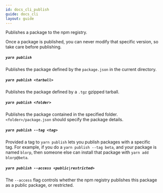 ```yaml
---
id: docs_cli_publish
guide: docs_cli
layout: guide
---
```


<p class="lead">Publishes a package to the npm registry.</p>

Once a package is published, you can never modify that specific version, so take care before publishing.

##### `yarn publish` <a class="toc" id="toc-command-yarn-publish" href="#toc-command-yarn-publish"></a>

Publishes the package defined by the `package.json` in the current directory.

##### `yarn publish <tarball>` <a class="toc" id="toc-command-yarn-publish-tarball" href="#toc-command-yarn-publish-tarball"></a>

Publishes the package defined by a `.tgz` gzipped tarball.

##### `yarn publish <folder>` <a class="toc" id="toc-command-yarn-publish-folder" href="#toc-command-yarn-publish-folder"></a>

Publishes the package contained in the specified folder. `<folder>/package.json` should specify the package details.

##### `yarn publish --tag <tag>` <a class="toc" id="toc-command-yarn-publish-tag" href="#toc-command-yarn-publish-tag"></a>

Provided a tag to `yarn publish` lets you publish packages with a specific tag. For example, if you do a `yarn publish --tag beta`, and your package is named `blorp`, then someone else can install that package with `yarn add blorp@beta`.

##### `yarn publish --access <public|restricted>` <a class="toc" id="toc-command-yarn-publish-access" href="#toc-command-yarn-publish-access"></a>

The `--access` flag controls whether the npm registry publishes this package as a public package, or restricted.

